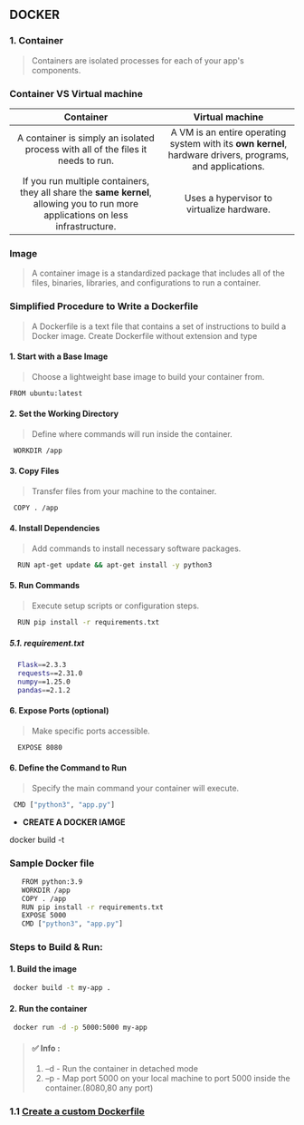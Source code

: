 ## <b>DOCKER</b>
 
   ### 1. Container

   > Containers are isolated processes for each of your app's components. 

### Container VS Virtual machine

|   Container   |   Virtual machine   |
|:-----:|:-----:|
|   A container is simply an isolated process with all of the files it needs to run.  |   A VM is an entire operating system with its <b>own kernel</b>, hardware drivers, programs, and applications.   |
|   If you run multiple containers, they all share the <b>same kernel</b>, allowing you to run more applications on less infrastructure.   |   Uses a hypervisor to virtualize hardware.   |

### Image
   > A container image is a standardized package that includes all of the files, binaries, libraries, and configurations to run a container.

###  Simplified Procedure to Write a Dockerfile

  > A Dockerfile is a text file that contains a set of instructions to build a Docker image.
  > Create Dockerfile without  extension and type

#### 1. Start with a Base Image
   > Choose a lightweight base image to build your container from.
   ```bash
   FROM ubuntu:latest
 ```
#### 2. Set the Working Directory
> Define where commands will run inside the container.
  ```bash
   WORKDIR /app 
 ```
#### 3. Copy Files
> Transfer files from your machine to the container.
 ```bash
  COPY . /app
 ```
#### 4. Install Dependencies
> Add commands to install necessary software packages.
```bash
  RUN apt-get update && apt-get install -y python3
 ```
#### 5. Run Commands
> Execute setup scripts or configuration steps.
```bash
  RUN pip install -r requirements.txt
 ```
##### 5.1. requirement.txt
```bash
  Flask==2.3.3
  requests==2.31.0
  numpy==1.25.0
  pandas==2.1.2
 ```
#### 6. Expose Ports (optional)
> Make specific ports accessible.
```bash
  EXPOSE 8080
 ```
#### 6. Define the Command to Run
> Specify the main command your container will execute.
```bash
 CMD ["python3", "app.py"]
 ```
- **CREATE  A DOCKER IAMGE**

docker build -t <name to your image>

### Sample Docker file
```bash
   FROM python:3.9
   WORKDIR /app
   COPY . /app
   RUN pip install -r requirements.txt
   EXPOSE 5000
   CMD ["python3", "app.py"]
 ```

### Steps to Build & Run:
#### 1. Build the image
```bash
 docker build -t my-app .
 ```
#### 2. Run the container
```bash
 docker run -d -p 5000:5000 my-app
 ```
> #### ✅ Info :
   > 1. –d  - Run the container in detached mode
   > 2. –p - Map port 5000 on your local machine to port 5000 inside the container.(8080,80 any port)
### 1.1 [Create a custom Dockerfile]()


